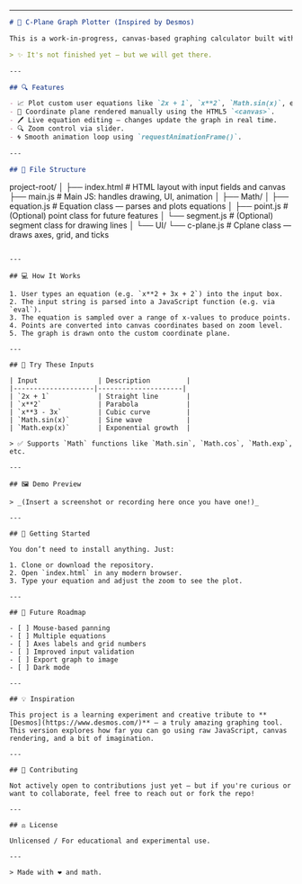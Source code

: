 

---

```markdown
# 🚧 C-Plane Graph Plotter (Inspired by Desmos)

This is a work-in-progress, canvas-based graphing calculator built with vanilla JavaScript. It's inspired by **Desmos**, but designed to run entirely in the browser without frameworks or dependencies.

> ✨ It's not finished yet — but we will get there.

---

## 🔍 Features

- 📈 Plot custom user equations like `2x + 1`, `x**2`, `Math.sin(x)`, etc.
- 🧮 Coordinate plane rendered manually using the HTML5 `<canvas>`.
- 🖊️ Live equation editing — changes update the graph in real time.
- 🔍 Zoom control via slider.
- 🌀 Smooth animation loop using `requestAnimationFrame()`.

---

## 📁 File Structure

```

project-root/
│
├── index.html              # HTML layout with input fields and canvas
├── main.js                 # Main JS: handles drawing, UI, animation
│
├── Math/
│   ├── equation.js         # Equation class — parses and plots equations
│   ├── point.js            # (Optional) point class for future features
│   └── segment.js          # (Optional) segment class for drawing lines
│
└── UI/
└── c-plane.js          # Cplane class — draws axes, grid, and ticks

```

---

## 💻 How It Works

1. User types an equation (e.g. `x**2 + 3x + 2`) into the input box.
2. The input string is parsed into a JavaScript function (e.g. via `eval`).
3. The equation is sampled over a range of x-values to produce points.
4. Points are converted into canvas coordinates based on zoom level.
5. The graph is drawn onto the custom coordinate plane.

---

## 🧪 Try These Inputs

| Input               | Description         |
|--------------------|---------------------|
| `2x + 1`            | Straight line       |
| `x**2`              | Parabola            |
| `x**3 - 3x`         | Cubic curve         |
| `Math.sin(x)`       | Sine wave           |
| `Math.exp(x)`       | Exponential growth  |

> ✅ Supports `Math` functions like `Math.sin`, `Math.cos`, `Math.exp`, etc.

---

## 🖼️ Demo Preview

> _(Insert a screenshot or recording here once you have one!)_

---

## 🚀 Getting Started

You don’t need to install anything. Just:

1. Clone or download the repository.
2. Open `index.html` in any modern browser.
3. Type your equation and adjust the zoom to see the plot.

---

## 🧱 Future Roadmap

- [ ] Mouse-based panning
- [ ] Multiple equations
- [ ] Axes labels and grid numbers
- [ ] Improved input validation
- [ ] Export graph to image
- [ ] Dark mode

---

## 💡 Inspiration

This project is a learning experiment and creative tribute to **[Desmos](https://www.desmos.com/)** — a truly amazing graphing tool. This version explores how far you can go using raw JavaScript, canvas rendering, and a bit of imagination.

---

## 🤝 Contributing

Not actively open to contributions just yet — but if you're curious or want to collaborate, feel free to reach out or fork the repo!

---

## ⚖️ License

Unlicensed / For educational and experimental use.

---

> Made with ❤️ and math.
```


